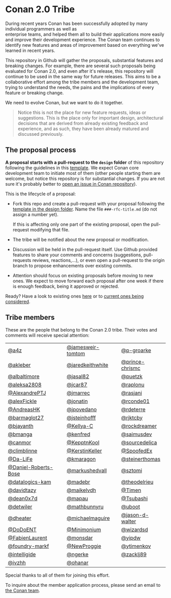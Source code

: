 # Conan 2.0 Tribe

During
recent years Conan has been successfully adopted by many individual programmers as well as  
enterprise teams, and helped them all to build their applications more easily and improve their 
development experience. The Conan team continues to identify new features and areas of improvement
based on everything we've learned in recent years.

This repository in Github will gather the proposals, substantial features and 
breaking changes.  For example, there are several such proposals being evaluated for Conan 2.0, and even after it's release, this repository will continue to be used in the same way for future releases. This aims to be a collaborative
effort among the tribe members and the development team, trying to understand 
the needs, the pains and the implications of every feature or breaking change.

We need to evolve Conan, but we want to do it together.


> Notice this is not the place for new feature requests, ideas or suggestions. 
  This is the place only for important design, architectural decisions that 
  are derived from already existing feedback and experience, and as such, they 
  have been already matured and discussed previously.


The proposal process
--------------------

**A proposal starts with a pull-request to the `design` folder** of this repository
following the guidelines in this [template](design/_TEMPLATE.md). We expect Conan
core development team to initiate most of them (other people starting them are
welcome, but notice this repository is for substantial changes. If you are not sure
it's probably better to 
[open an issue in Conan repository](https://github.com/conan-io/conan/issues)).

This is the lifecycle of a proposal:

 * Fork this repo and create a pull-request with your proposal following the
   [template in the design folder](design/_TEMPLATE.md). Name the file 
   `###-rfc-title.md` (do not assign a number yet).

   If this is affecting only one part of the existing proposal, open the pull-request
   modifying that file.

 * The tribe will be notified about the new proposal or modification.

 * Discussion will be held in the pull-request itself. Use Github provided features
   to share your comments and concerns (suggestions, pull-requests reviews, 
   reactions,...), or even open a pull-request to the origin branch to propose
   enhancements over existing commits.

 * Attention should focus on existing proposals before moving to new ones. We expect
   to move forward each proposal after one week if there is enough feedback, being it
   approved or rejected.

Ready? Have a look to existing ones [here](design/) or to 
[current ones being considered](https://github.com/conan-io/tribe/pulls).


Tribe members
-------------

These are the people that belong to the Conan 2.0 tribe. Their votes and comments
will receive special attention:


|                      |                     |                     |
|----------------------|---------------------|---------------------|
| [@a4z](https://github.com/a4z) | [@jamesweir-tomtom](https://github.com/jamesweir-tomtom) | [@p-groarke](https://github.com/p-groarke) |
| [@akleber](https://github.com/akleber) | [@jaredkeithwhite](https://github.com/jaredkeithwhite) | [@prince-chrismc](https://github.com/prince-chrismc) |
| [@albaltimore](https://github.com/albaltimore) | [@jasal82](https://github.com/jasal82) | [@puetzk](https://github.com/puetzk) |
| [@aleksa2808](https://github.com/aleksa2808) | [@jcar87](https://github.com/jcar87) | [@raplonu](https://github.com/raplonu) |
| [@AlexandrePTJ](https://github.com/AlexandrePTJ) | [@jmarrec](https://github.com/jmarrec) | [@rasjani](https://github.com/rasjani) |
| [@alexFickle](https://github.com/alexFickle) | [@jonatin](https://github.com/jonatin) | [@rconde01](https://github.com/rconde01) |
| [@AndreasHK](https://github.com/AndreasHK) | [@jpovedano](https://github.com/jpovedano) | [@rdeterre](https://github.com/rdeterre) |
| [@barmaglot27](https://github.com/barmaglot27) | [@jsteinhofff](https://github.com/jsteinhofff) | [@rjktcby](https://github.com/rjktcby) |
| [@bjayanth](https://github.com/bjayanth) | [@Kellya-C](https://github.com/Kellya-C) | [@rockdreamer](https://github.com/rockdreamer) |
| [@bmanga](https://github.com/bmanga) | [@kenfred](https://github.com/kenfred) | [@saimusdev](https://github.com/saimusdev) |
| [@canmor](https://github.com/canmor) | [@KepptnKool](https://github.com/KepptnKool) | [@sourcedelica](https://github.com/sourcedelica) |
| [@climblinne](https://github.com/climblinne) | [@KerstinKeller](https://github.com/KerstinKeller) | [@SpoofedEx](https://github.com/SpoofedEx) |
| [@Da-LiFe](https://github.com/Da-LiFe) | [@kmaragon](https://github.com/kmaragon) | [@steinerthomas](https://github.com/steinerthomas) |
| [@Daniel-Roberts-Bose](https://github.com/Daniel-Roberts-Bose) | [@markushedvall](https://github.com/markushedvall) | [@sztomi](https://github.com/sztomi) |
| [@datalogics-kam](https://github.com/datalogics-kam) | [@madebr](https://github.com/madebr) | [@theodelrieu](https://github.com/theodelrieu) |
| [@davidtazy](https://github.com/davidtazy) | [@maikelvdh](https://github.com/maikelvdh) | [@Timen](https://github.com/Timen) |
| [@dean0x7d](https://github.com/dean0x7d) | [@mapau](https://github.com/mapau) | [@Tsubashi](https://github.com/Tsubashi) |
| [@detwiler](https://github.com/detwiler) | [@mathbunnyru](https://github.com/mathbunnyru) | [@uboot](https://github.com/uboot) |
| [@dheater](https://github.com/dheater) | [@michaelmaguire](https://github.com/michaelmaguire) | [@jason-d-walter](https://github.com/jason-d-walter) |
| [@DoDoENT](https://github.com/DoDoENT) | [@Minimonium](https://github.com/Minimonium) | [@wizardsd](https://github.com/wizardsd) |
| [@FabienLaurent](https://github.com/FabienLaurent) | [@monsdar](https://github.com/monsdar) | [@yipdw](https://github.com/yipdw) |
| [@foundry-markf](https://github.com/foundry-markf) | [@NewProggie](https://github.com/NewProggie) | [@ytimenkov](https://github.com/ytimenkov) |
| [@intelligide](https://github.com/intelligide) | [@ngerke](https://github.com/ngerke) | [@zacklj89](https://github.com/zacklj89) |
| [@ivzhh](https://github.com/ivzhh) | [@ohanar](https://github.com/ohanar) |  |

Special thanks to all of them for joining this effort.

To inquire about the member application process, please send an email to [the Conan team](mailto:tribe-maintainers@conan.io?subject=Conan%20Tribe%20Question).
